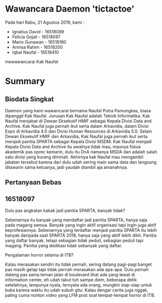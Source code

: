 # Wawancara Daemon 'tictactoe'
Pada hari Rabu, 21 Agustus 2019, kami :
- Ignatius David - 16518089
- Felicia Gojali - 16518097
- Mario Gunawan - 16518180
- Annisa Rahim - 16518200
- Iqbal Naufal - 16518410

mewawancarai Kak Naufal
# Summary
## Biodata Singkat

Daemon yang kami wawancarai bernama Naufal Putra Pamungkas, biasa dipanggil Kak Naufal. Jurusan Kak Naufal adalah Teknik Informatika. Kak Naufal menjabat di Dewan Eksekutif HMIF sebagai Kepala Divisi Data and Archive. Kak Naufal juga pernah ikut serta dalam Arkavidia, dalam Divisi Expo di Arkavidia 4.0 dan Divisi Human Resources di Arkavidia 5.0. Selain Dewan Eksekutif HMIF dan Arkavidia, Kak Naufal juga pernah ikut serta menjadi panitia SPARTA sebagai Kepala Divisi MSDM. Kak Naufal menjadi Kepala Divisi Data and Archive itu awalnya tidak mau, maunya fokus akademik pas oprec kemarin, dulu itu DnA namanya MSDA dan adalah salah satu divisi yang kurang diminati. Akhirnya kak Naufal mau mengambil jabatan tersebut karena dari dulu udah sering main sama data dan langsung ditawarin sama ketuanya, jadi yaudah diambil aja amanahnya.

## Pertanyaan Bebas
## 16518097
Dulu pas angkatan kakak jadi panitia SPARTA, banyak tidak? 

Sebenarnya itu banyak yang mendaftar jadi panitia SPARTA, hanya saja pada magang semua. Banyak yang ingin aktif organisasi tapi ingin juga aktif keprofesiannya. Sebenarnya yang terdaftar menjadi panitia SPARTA itu lebih banyak daripada saat SPARTA 2018, hanya saja yang aktif lebih dikit. Panitia yang daftar banyak, tetapi sebagian tidak peduli, sebagian peduli tapi magang. Panitia yang dedikasi tidak sebanyak yang daftar.

Pengalaman horror selama di ITB? 

Kalau merasakan sendiri itu tidak pernah, sering datang pagi-pagi banget pas masih gelap tapi tidak pernah merasakan ada apa-apa. Dulu pernah dateng pas sama teman jalan di boulevard lihat ada yang lewat di information center, eh udah takut tuh sampe diem, beberapa detik setelahnya, lampunya nyala, ternyata ada orang, mungkin siap-siap untuk buka karena waktu itu udah subuh gitu. Kalau dengar cerita juga nggak, paling cuma nonton video yang LFM post soal tempat-tempat horror di ITB.
